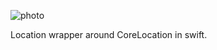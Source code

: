 ![photo](https://cloud.githubusercontent.com/assets/3276768/9225954/7785033a-410c-11e5-9092-d994cc40e1d3.png)

Location wrapper around CoreLocation in swift.
